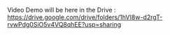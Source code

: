 Video Demo will be here in the Drive : https://drive.google.com/drive/folders/1hVI8w-d2rgT-rvwPdg0SiO5v4VQ8qhEE?usp=sharing
